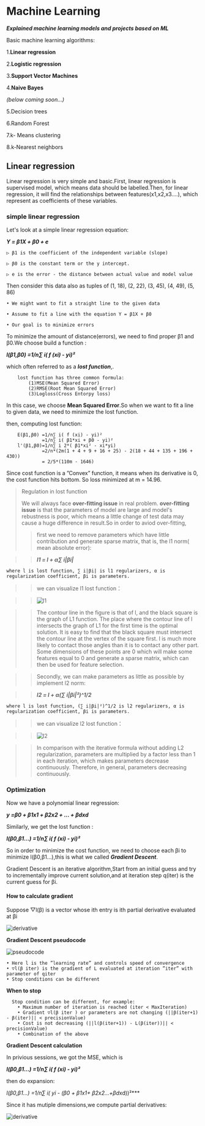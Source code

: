 # Machine Learning

***Explained machine learning models and projects based on ML***

Basic machine learning algorithms:

1.**Linear regression**

2.**Logistic regression**

3.**Support Vector Machines**

4.**Naive Bayes**

*(below coming soon...)*

5.Decision trees

6.Random Forest

7.k- Means clustering

8.k-Nearest neighbors



## Linear regression

Linear regression is very simple and basic.First, linear regression is supervised model, which means data should be labelled.Then, for linear regression, it will find the relationships between features(x1,x2,x3....), which represent as coefficients of these variables.


### simple linear regression


Let's look at a simple linear regression equation: 

   ***Y = β1X + β0 + e***

    ▷ β1 is the coefficient of the independent variable (slope)

    ▷ β0 is the constant term or the y intercept.

    ▷ e is the error - the distance between actual value and model value

Then consider this data also as tuples of (1, 18), (2, 22), (3, 45), (4, 49), (5, 86)

    • We might want to fit a straight line to the given data

    • Assume to fit a line with the equation Y = β1X + β0

    • Our goal is to minimize errors

To minimize the amount of distance(errors), we need to find proper β1 and β0.We choose build a function :

   ***l(β1,β0) =1/n∑ i( f (xi) - yi)²***

which often referred to as a ***lost function***,.

        lost function has three common formula:
            (1)MSE(Mean Squared Error)
            (2)RMSE(Root Mean Squared Error)
            (3)Logloss(Cross Entorpy loss) 
        
In this case, we choose **Mean Squared Error**.So when we want to fit a line to given data, we need to minimize the lost function.

then, computing lost function:

        E(β1,β0) =1/n∑ i( f (xi) - yi)²
                 =1/n∑ i( β1*xi + β0 - yi)²
        l'(β1,β0)=1/n∑ i 2*( β1*xi² - xi*yi)
                 =2/n*(2m(1 + 4 + 9 + 16 + 25) - 2(18 + 44 + 135 + 196 + 430))
                 = 2/5*(110m - 1646)
Since cost function is a ”Convex” function, it means when its derivative is 0, the cost function hits bottom.
So loss minimized at m = 14.96.

>Regulation in lost function
>
>We will always face **over-fitting issue** in real problem. **over-fitting issue** is that the parameters of model are large and model's rebustness is poor, which means a little change of test data may cause a huge difference in result.So in order to aviod over-fitting,
>
>
>
>>first we need to remove parameters which have little contribution and generate sparse matrix, that is, the l1 norm( mean absolute error):

>>   ***l1 = l + α∑ i|βi|***
   
    where l is lost function, ∑ i|βi| is l1 regularizers, α is regularization coefficient, βi is parameters.
>>we can visualize l1 lost function：

>>![l1](https://i.loli.net/2018/11/28/5bfe89e366bba.jpg)

>>The contour line in the figure is that of l, and the black square is the graph of L1 function. The place where the contour line of l intersects the graph of L1 for the first time is the optimal solution. It is easy to find that the black square must intersect the contour line at the vertex of the square first. l is much more likely to contact those angles than it is to contact any other part. Some dimensions of these points are 0 which will make some features equal to 0 and generate a sparse matrix, which can then be used for feature selection.

>>Secondly, we can make parameters as little as possible by implement l2 norm:

   >>***l2 = l + α(∑ i|βi|²)^1/2*** 
    
    where l is lost function, (∑ i|βi|²)^1/2 is l2 regularizers, α is regularization coefficient, βi is parameters.
>>we can visualize l2 lost function：

>>![l2](https://i.loli.net/2018/11/28/5bfe89e366bba.jpg)

>>In comparison with the iterative formula without adding L2 regularization, parameters are multiplied by a factor less than 1 in each iteration, which makes parameters decrease continuously. Therefore, in general, parameters decreasing continuously.

### Optimization

Now we have a polynomial linear regression:

   ***y =β0 + β1x1 + β2x2 + ... + βdxd***

Similarly, we get the lost function :

   ***l(β0,β1...) =1/n∑ i( f (xi) - yi)²***
   
So in order to minimize the cost function, we need to choose each βi to minimize l(β0,β1...),this is what we called ***Gradient Descent***.

Gradient Descent is an iterative algorithm,Start from an initial guess and try to incrementally improve current solution,and at iteration step q(iter) is the current guess for βi.


#### How to calculate gradient

Suppose ▽l(β) is a vector whose ith entry is ith partial derivative evaluated at βi

![derivative](https://github.com/gnayoaixgnaw/machine_learning_project/blob/main/WX20210221-052700%402x.png)

**Gradient Descent pseudocode**

![pseudocode](https://github.com/gnayoaixgnaw/machine_learning_project/blob/main/pseudocode.png)

    • Here l is the ”learning rate” and controls speed of convergence
    • ▽l(β iter) is the gradient of L evaluated at iteration ”iter” with parameter of qiter
    • Stop conditions can be different
    
   **When to stop**

      Stop condition can be different, for example:
        • Maximum number of iteration is reached (iter < MaxIteration)
        • Gradient ▽l(β iter ) or parameters are not changing (||β(iter+1) - β(iter)|| < precisionValue)
        • Cost is not decreasing (||l(β(iter+1)) - L(β(iter))|| < precisionValue)
        • Combination of the above
        
**Gradient Descent calculation**

In privious sessions, we got the MSE, which is 

   ***l(β0,β1...) =1/n∑ i( f (xi) - yi)²***
   
then do expansion:

   ***l(β0,β1...) =1/n∑ i( yi - (β0 + β1*x1+ β2*x2...+βd*xd))²***
   
Since it has mutiple dimensions,we compute partial derivatives:

![derivative](https://github.com/gnayoaixgnaw/machine_learning_project/blob/main/derivative.png)

   
